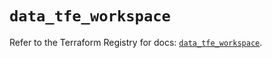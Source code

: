# `data_tfe_workspace`

Refer to the Terraform Registry for docs: [`data_tfe_workspace`](https://registry.terraform.io/providers/hashicorp/tfe/0.60.1/docs/data-sources/workspace).
